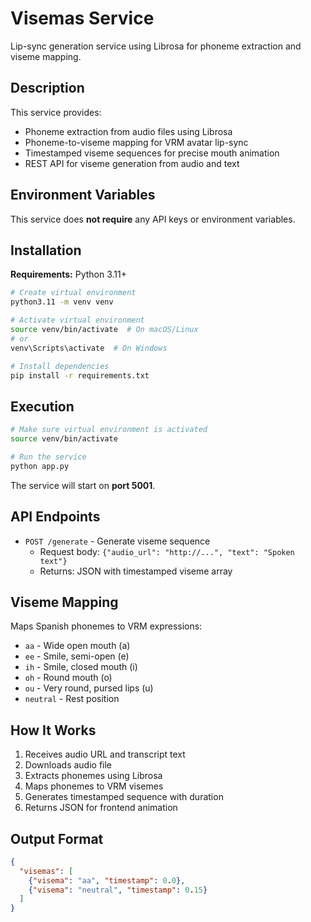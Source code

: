 # Visemas Service

Lip-sync generation service using Librosa for phoneme extraction and viseme mapping.

## Description

This service provides:
- Phoneme extraction from audio files using Librosa
- Phoneme-to-viseme mapping for VRM avatar lip-sync
- Timestamped viseme sequences for precise mouth animation
- REST API for viseme generation from audio and text

## Environment Variables

This service does **not require** any API keys or environment variables.

## Installation

**Requirements:** Python 3.11+

```bash
# Create virtual environment
python3.11 -m venv venv

# Activate virtual environment
source venv/bin/activate  # On macOS/Linux
# or
venv\Scripts\activate  # On Windows

# Install dependencies
pip install -r requirements.txt
```

## Execution

```bash
# Make sure virtual environment is activated
source venv/bin/activate

# Run the service
python app.py
```

The service will start on **port 5001**.

## API Endpoints

- `POST /generate` - Generate viseme sequence
  - Request body: `{"audio_url": "http://...", "text": "Spoken text"}`
  - Returns: JSON with timestamped viseme array

## Viseme Mapping

Maps Spanish phonemes to VRM expressions:
- `aa` - Wide open mouth (a)
- `ee` - Smile, semi-open (e)
- `ih` - Smile, closed mouth (i)
- `oh` - Round mouth (o)
- `ou` - Very round, pursed lips (u)
- `neutral` - Rest position

## How It Works

1. Receives audio URL and transcript text
2. Downloads audio file
3. Extracts phonemes using Librosa
4. Maps phonemes to VRM visemes
5. Generates timestamped sequence with duration
6. Returns JSON for frontend animation

## Output Format

```json
{
  "visemas": [
    {"visema": "aa", "timestamp": 0.0},
    {"visema": "neutral", "timestamp": 0.15}
  ]
}
```
